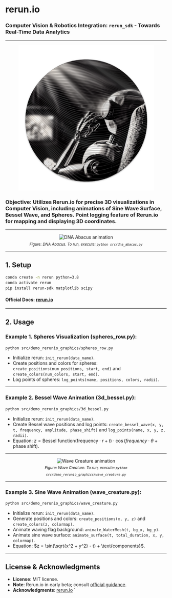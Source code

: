 # rerun.io

### Computer Vision & Robotics Integration: `rerun_sdk` - Towards Real-Time Data Analytics

---

<p align="center">
<img src="assets/generated/rerun_vision_robot.png" alt="Alt text" width="423">
</p>

### **Objective**: Utilizes Rerun.io for precise 3D visualizations in Computer Vision, including animations of Sine Wave Surface, Bessel Wave, and Spheres. Point logging feature of Rerun.io for mapping and displaying 3D coordinates.

---

<p align="center">
<img src="assets/generated/dna_abacus/dna_abacus.gif" alt="DNA Abacus animation">
<br>
<sub><i>Figure: DNA Abacus. To run, execute: <code>python src/dna_abacus.py</code></i></sub>
</p>

---

## 1. Setup

```bash
conda create -n rerun python=3.8
conda activate rerun
pip install rerun-sdk matplotlib scipy
```

#### Official Docs: [rerun.io](https://www.rerun.io/docs/getting-started)

---

## 2. Usage

### Example 1. Spheres Visualization (spheres_row.py):

```bash
python src/demo_rerunio_graphics/spheres_row.py
```

* Initialize rerun: `init_rerun(data_name)`.
* Create positions and colors for spheres: `create_positions(num_positions, start, end)` and `create_colors(num_colors, start, end)`.
* Log points of spheres: `log_points(name, positions, colors, radii)`.

---

### Example 2. Bessel Wave Animation (3d_bessel.py):

```bash
python src/demo_rerunio_graphics/3d_bessel.py
```

* Initialize rerun: `init_rerun(data_name)`.
* Create Bessel wave positions and log points: `create_bessel_wave(x, y, t, frequency, amplitude, phase_shift)` and `log_points(name, x, y, z, radii)`.
* Equation: $z = \text{Bessel function}(\text{frequency} \cdot r + t) \cdot \cos(frequency \cdot \theta + \text{phase shift})$.

---

<p align="center">
<img src="assets/generated/wave_creature/fast.gif" alt="Wave Creature animation">
<br>
<sub><i>Figure: Wave Creature. To run, execute: <code>python src/demo_rerunio_graphics/wave_creature.py</code></i></sub>
</p>

---

### Example 3. Sine Wave Animation (wave_creature.py):

```bash
python src/demo_rerunio_graphics/wave_creature.py
```

* Initialize rerun: `init_rerun(data_name)`.
* Generate positions and colors: `create_positions(x, y, z)` and `create_colors(z, colormap)`.
* Animate waving flag background: `animate_WaterMesh(t, bg_x, bg_y)`.
* Animate sine wave surface: `animate_surface(t, total_duration, x, y, colormap)`.
* Equation: $z = \sin(\sqrt{x^2 + y^2} - t) + \text{components}$.

---

## License & Acknowledgments

* **License**: MIT license.
* **Note**: Rerun.io in early beta; consult [official guidance](https://www.rerun.io/docs/getting-started).
* **Acknowledgments**: [rerun.io](https://www.rerun.io)
`